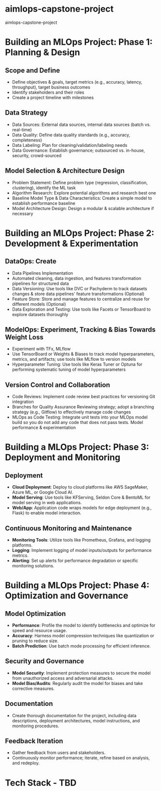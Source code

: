 # aimlops-capstone-project
aimlops-capstone-project

# Building an MLOps Project: Phase 1: Planning & Design

## Scope and Define
- Define objectives & goals, target metrics (e.g., accuracy, latency, throughput), target business outcomes
- Identify stakeholders and their roles
- Create a project timeline with milestones

## Data Strategy
- Data Sources: External data sources, internal data sources (batch vs. real-time)
- Data Quality: Define data quality standards (e.g., accuracy, completeness)
- Data Labeling: Plan for cleaning/validation/labeling needs
- Data Governance: Establish governance; outsourced vs. in-house, security, crowd-sourced

## Model Selection & Architecture Design
- Problem Statement: Define problem type (regression, classification, clustering), identify the ML task
- Algorithm Research: Explore potential algorithms and research best one
- Baseline Model Type & Data Characteristics: Create a simple model to establish performance baseline
- Model Architecture Design: Design a modular & scalable architecture if necessary

# Building an MLOps Project: Phase 2: Development & Experimentation

## DataOps: Create
- Data Pipelines Implementation
- Automated cleaning, data ingestion, and features transformation pipelines for structured data
- Data Versioning: Use tools like DVC or Pachyderm to track datasets changes & store data pipelines' feature transformations (Optional)
- Feature Store: Store and manage features to centralize and reuse for different models (Optional)
- Data Exploration and Testing: Use tools like Facets or TensorBoard to explore datasets thoroughly

## ModelOps: Experiment, Tracking & Bias Towards Weight Loss
- Experiment with TFx, MLflow
- Use TensorBoard or Weights & Biases to track model hyperparameters, metrics, and artifacts; use tools like MLflow to version models
- Hyperparameter Tuning: Use tools like Keras Tuner or Optuna for performing systematic tuning of model hyperparameters

## Version Control and Collaboration
- Code Reviews: Implement code review best practices for versioning Git integration
- Branches for Quality Assurance Reviewing strategy; adopt a branching strategy (e.g., Gitflow) to effectively manage code changes
- MLOps as Code Testing: Integrate unit tests into your MLOps model build so you do not add any code that does not pass tests. Model performance & experimentation

# Building a MLOps Project: Phase 3: Deployment and Monitoring

## Deployment
- **Cloud Deployment**: Deploy to cloud platforms like AWS SageMaker, Azure ML, or Google Cloud AI.
- **Model Serving**: Use tools like KFServing, Seldon Core & BentoML for model serving in web applications.
- **Web/App**: Application code wraps models for edge deployment (e.g., Flask) to enable model interaction.

## Continuous Monitoring and Maintenance
- **Monitoring Tools**: Utilize tools like Prometheus, Grafana, and logging platforms.
- **Logging**: Implement logging of model inputs/outputs for performance metrics.
- **Alerting**: Set up alerts for performance degradation or specific monitoring solutions.

# Building a MLOps Project: Phase 4: Optimization and Governance

## Model Optimization
- **Performance**: Profile the model to identify bottlenecks and optimize for speed and resource usage.
- **Accuracy**: Harness model compression techniques like quantization or pruning to reduce size.
- **Batch Prediction**: Use batch mode processing for efficient inference.

## Security and Governance
- **Model Security**: Implement protection measures to secure the model from unauthorized access and adversarial attacks.
- **Model Bias/Audits**: Regularly audit the model for biases and take corrective measures.

## Documentation
- Create thorough documentation for the project, including data descriptions, deployment architectures, model instructions, and monitoring procedures.

## Feedback Iteration
- Gather feedback from users and stakeholders.
- Continuously monitor performance; iterate, refine based on analysis, and redeploy.

# Tech Stack - TBD